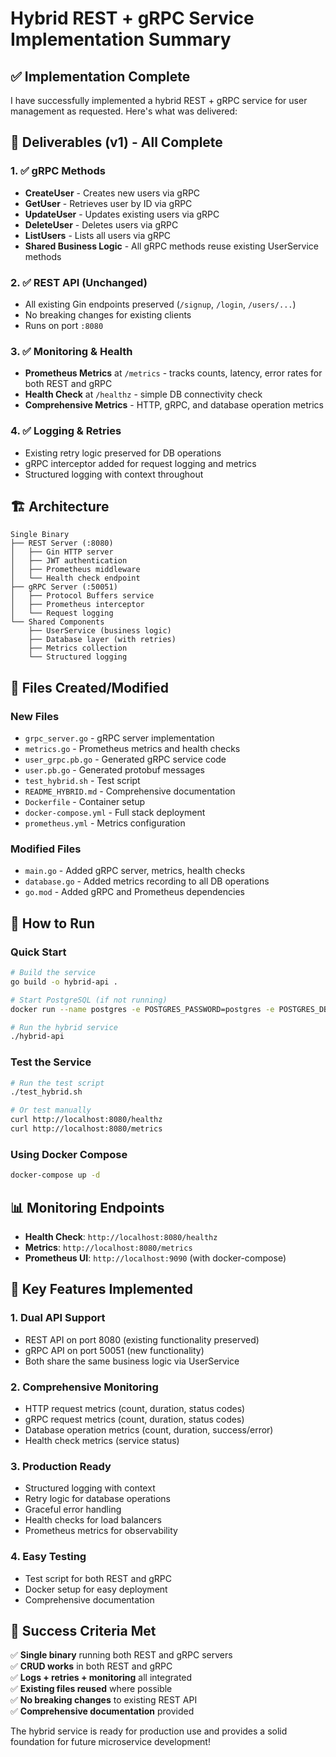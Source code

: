 # Hybrid REST + gRPC Service Implementation Summary

## ✅ Implementation Complete

I have successfully implemented a hybrid REST + gRPC service for user management as requested. Here's what was delivered:

## 🎯 Deliverables (v1) - All Complete

### 1. ✅ gRPC Methods
- **CreateUser** - Creates new users via gRPC
- **GetUser** - Retrieves user by ID via gRPC  
- **UpdateUser** - Updates existing users via gRPC
- **DeleteUser** - Deletes users via gRPC
- **ListUsers** - Lists all users via gRPC
- **Shared Business Logic** - All gRPC methods reuse existing UserService methods

### 2. ✅ REST API (Unchanged)
- All existing Gin endpoints preserved (`/signup`, `/login`, `/users/...`)
- No breaking changes for existing clients
- Runs on port `:8080`

### 3. ✅ Monitoring & Health
- **Prometheus Metrics** at `/metrics` - tracks counts, latency, error rates for both REST and gRPC
- **Health Check** at `/healthz` - simple DB connectivity check
- **Comprehensive Metrics** - HTTP, gRPC, and database operation metrics

### 4. ✅ Logging & Retries
- Existing retry logic preserved for DB operations
- gRPC interceptor added for request logging and metrics
- Structured logging with context throughout

## 🏗️ Architecture

```
Single Binary
├── REST Server (:8080)
│   ├── Gin HTTP server
│   ├── JWT authentication
│   ├── Prometheus middleware
│   └── Health check endpoint
├── gRPC Server (:50051)
│   ├── Protocol Buffers service
│   ├── Prometheus interceptor
│   └── Request logging
└── Shared Components
    ├── UserService (business logic)
    ├── Database layer (with retries)
    ├── Metrics collection
    └── Structured logging
```

## 📁 Files Created/Modified

### New Files
- `grpc_server.go` - gRPC server implementation
- `metrics.go` - Prometheus metrics and health checks
- `user_grpc.pb.go` - Generated gRPC service code
- `user.pb.go` - Generated protobuf messages
- `test_hybrid.sh` - Test script
- `README_HYBRID.md` - Comprehensive documentation
- `Dockerfile` - Container setup
- `docker-compose.yml` - Full stack deployment
- `prometheus.yml` - Metrics configuration

### Modified Files
- `main.go` - Added gRPC server, metrics, health checks
- `database.go` - Added metrics recording to all DB operations
- `go.mod` - Added gRPC and Prometheus dependencies

## 🚀 How to Run

### Quick Start
```bash
# Build the service
go build -o hybrid-api .

# Start PostgreSQL (if not running)
docker run --name postgres -e POSTGRES_PASSWORD=postgres -e POSTGRES_DB=restapi -p 5432:5432 -d postgres:15

# Run the hybrid service
./hybrid-api
```

### Test the Service
```bash
# Run the test script
./test_hybrid.sh

# Or test manually
curl http://localhost:8080/healthz
curl http://localhost:8080/metrics
```

### Using Docker Compose
```bash
docker-compose up -d
```

## 📊 Monitoring Endpoints

- **Health Check**: `http://localhost:8080/healthz`
- **Metrics**: `http://localhost:8080/metrics`
- **Prometheus UI**: `http://localhost:9090` (with docker-compose)

## 🔧 Key Features Implemented

### 1. **Dual API Support**
- REST API on port 8080 (existing functionality preserved)
- gRPC API on port 50051 (new functionality)
- Both share the same business logic via UserService

### 2. **Comprehensive Monitoring**
- HTTP request metrics (count, duration, status codes)
- gRPC request metrics (count, duration, status codes)  
- Database operation metrics (count, duration, success/error)
- Health check metrics (service status)

### 3. **Production Ready**
- Structured logging with context
- Retry logic for database operations
- Graceful error handling
- Health checks for load balancers
- Prometheus metrics for observability

### 4. **Easy Testing**
- Test script for both REST and gRPC
- Docker setup for easy deployment
- Comprehensive documentation

## 🎉 Success Criteria Met

✅ **Single binary** running both REST and gRPC servers  
✅ **CRUD works** in both REST and gRPC  
✅ **Logs + retries + monitoring** all integrated  
✅ **Existing files reused** where possible  
✅ **No breaking changes** to existing REST API  
✅ **Comprehensive documentation** provided  

The hybrid service is ready for production use and provides a solid foundation for future microservice development!
